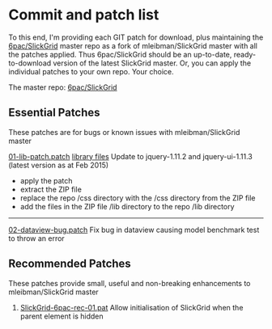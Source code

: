 # Commit and patch list

To this end, I'm providing each GIT patch for download, plus maintaining the [6pac/SlickGrid](https://github.com/6pac/SlickGrid) master repo 
as a fork of mleibman/SlickGrid master with all the patches applied. Thus 6pac/SlickGrid should be an up-to-date, ready-to-download version 
of the latest SlickGrid master. Or, you can apply the individual patches to your own repo. Your choice.

The master repo: [6pac/SlickGrid](https://github.com/6pac/SlickGrid)

Essential Patches
-----------------

These patches are for bugs or known issues with mleibman/SlickGrid master

<a href="01-lib-patch.patch" target="_blank">01-lib-patch.patch</a> 
<a href="SlickGrid-6Pac-Mar-2015-lib-update.zip" target="_blank">library files</a>
Update to jquery-1.11.2 and jquery-ui-1.11.3 (latest version as at Feb 2015)
- apply the patch
- extract the ZIP file
- replace the repo /css directory with the /css directory from the ZIP file
- add the files in the ZIP file /lib directory to the repo /lib directory 

***

<a href="02-dataview-bug.patch" target="_blank">02-dataview-bug.patch</a> Fix bug in dataview causing model benchmark test to throw an error




Recommended Patches
-------------------

These patches provide small, useful and non-breaking enhancements to mleibman/SlickGrid master

1. [SlickGrid-6pac-rec-01.pat](SlickGrid-6pac-rec-01.pat) Allow initialisation of SlickGrid when the parent element is hidden
